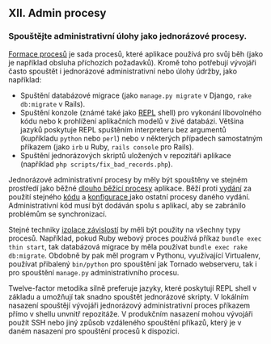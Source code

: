## XII. Admin procesy
### Spouštějte administrativní úlohy jako jednorázové procesy.

[Formace procesů](./concurrency) je sada procesů, které aplikace používá pro svůj běh (jako je například obsluha příchozích požadavků). Kromě toho potřebují vývojáři často spouštět i jednorázové administrativní nebo úlohy údržby, jako například:

* Spuštění databázové migrace (jako `manage.py migrate` v Django, `rake db:migrate` v Rails).
* Spuštění konzole (známé také jako [REPL](http://en.wikipedia.org/wiki/Read-eval-print_loop) shell) pro vykonání libovolného kódu nebo k prohlížení aplikačních modelů v živé databázi. Většina jazyků poskytuje REPL spuštěním interpreteru bez argumentů (kupříkladu `python` nebo `perl`) nebo v některých případech samostatným příkazem (jako `irb` u Ruby, `rails console` pro Rails).
* Spuštění jednorázových skriptů uložených v repozitáři aplikace (například `php scripts/fix_bad_records.php`).

Jednorázové administrativní procesy by měly být spouštěny ve stejném prostředí jako běžné [dlouho běžící procesy](./processes) aplikace. Běží proti [vydání](./build-release-run) za použití stejného [kódu](./codebase) a [konfigurace ](./config) jako ostatní procesy daného vydání. Administrativní kód musí být dodáván spolu s aplikací, aby se zabránilo problémům se synchronizací.

Stejné techniky [izolace závislostí](./dependencies) by měli být použity na všechny typy procesů. Například, pokud Ruby webový proces používá příkaz `bundle exec thin start`, tak databázová migrace by měla používat `bundle exec rake db:migrate`. Obdobně by pak měl program v Pythonu, využívající Virtualenv, používat přibalený `bin/python` pro spouštění jak Tornado webserveru, tak i pro spouštění `manage.py` administrativního procesu.

Twelve-factor metodika silně preferuje jazyky, které poskytují REPL shell v základu a umožňují tak snadno spouštět jednorázové skripty. V lokálním  nasazení spouštějí vývojáři jednorázový administrativní proces příkazem přímo v shellu unvnitř repozitáže. V produkčním nasazení mohou vývojáři použít SSH nebo jiný způsob vzdáleného spouštění příkazů, který je v daném nasazení pro spouštění procesů k dispozici.
